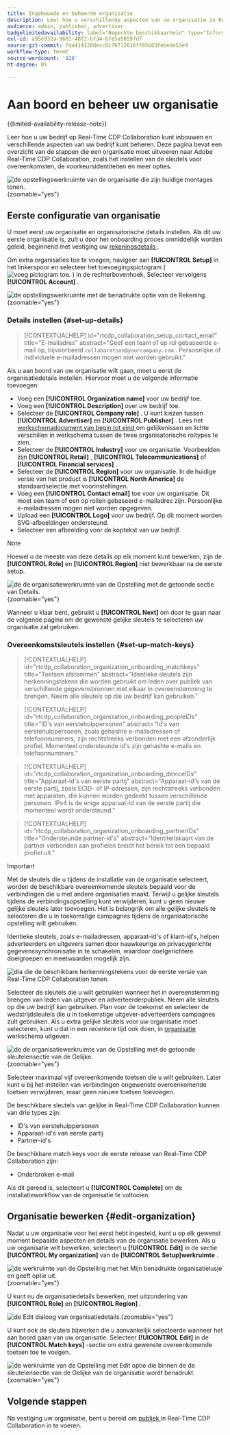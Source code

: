 ```yaml
---
title: Ingebouwde en beheerde organisatie
description: Leer hoe u verschillende aspecten van uw organisatie in Real-Time CDP Collaboration kunt opnemen en beheren
audience: admin, publisher, advertiser
badgelimitedavailability: label="Beperkte beschikbaarheid" type="Informative" url="https://helpx.adobe.com/legal/product-descriptions/real-time-customer-data-platform-collaboration.html newtab=true"
exl-id: a95e932a-9681-48f2-bf34-6fe5a50597d7
source-git-commit: fda414120decc0c76712616ff85b83febede53e9
workflow-type: tm+mt
source-wordcount: '828'
ht-degree: 0%

---
```


# Aan boord en beheer uw organisatie

{{limited-availability-release-note}}

Leer hoe u uw bedrijf op Real-Time CDP Collaboration kunt inbouwen en verschillende aspecten van uw bedrijf kunt beheren. Deze pagina bevat een overzicht van de stappen die een organisatie moet uitvoeren naar Adobe Real-Time CDP Collaboration, zoals het instellen van de sleutels voor overeenkomsten, de voorkeursidentiteiten en meer opties.

![ de opstellingswerkruimte van de organisatie die zijn huidige montages tonen.](/help/assets/setup/manage-organization/my-organization.png){zoomable="yes"}

## Eerste configuratie van organisatie

U moet eerst uw organisatie en organisatorische details instellen. Als dit uw eerste organisatie is, zult u door het onboarding proces onmiddellijk worden geleid, beginnend met vestiging uw [ rekeningsdetails ](#set-up-details).

Om extra organisaties toe te voegen, navigeer aan **[!UICONTROL Setup]** in het linkerspoor en selecteer het toevoegingspictogram (![ voeg pictogram toe.](/help/assets/icons/plus.png) ) in de rechterbovenhoek. Selecteer vervolgens **[!UICONTROL Account]** .

![ de opstellingswerkruimte met de benadrukte optie van de Rekening.](/help/assets/setup/manage-organization/add-new-account.png){zoomable="yes"}

### Details instellen {#set-up-details}

>[!CONTEXTUALHELP]
>id="rtcdp_collaboration_setup_contact_email"
>title="E-mailadres"
>abstract="Geef een team of op rol gebaseerde e-mail op, bijvoorbeeld `collaboration@yourcompany.com` . Persoonlijke of individuele e-mailadressen mogen niet worden gebruikt."

Als u aan boord van uw organisatie wilt gaan, moet u eerst de organisatiedetails instellen. Hiervoor moet u de volgende informatie toevoegen:

* Voeg een **[!UICONTROL Organization name]** voor uw bedrijf toe.
* Voeg een **[!UICONTROL Description]** over uw bedrijf toe.
* Selecteer de **[!UICONTROL Company role]** . U kunt kiezen tussen **[!UICONTROL Advertiser]** en **[!UICONTROL Publisher]** . Lees het [ werkschemadocument van begin tot eind ](/help/guide/end-to-end-workflow.md) om gelijkenissen en lichte verschillen in werkschema tussen de twee organisatorische roltypes te zien.
* Selecteer de **[!UICONTROL Industry]** voor uw organisatie. Voorbeelden zijn **[!UICONTROL Retail]** , **[!UICONTROL Telecommunications]** of **[!UICONTROL Financial services]** .
* Selecteer de **[!UICONTROL Region]** voor uw organisatie. In de huidige versie van het product is **[!UICONTROL North America]** de standaardselectie met voorinstellingen.
* Voeg een **[!UICONTROL Contact email]** toe voor uw organisatie. Dit moet een team of een op rollen gebaseerd e-mailadres zijn. Persoonlijke e-mailadressen mogen niet worden opgegeven.
* Upload een **[!UICONTROL Logo]** voor uw bedrijf. Op dit moment worden SVG-afbeeldingen ondersteund.
* Selecteer een afbeelding voor de koptekst van uw bedrijf.

>[!NOTE]
>
>Hoewel u de meeste van deze details op elk moment kunt bewerken, zijn de **[!UICONTROL Role]** en **[!UICONTROL Region]** niet bewerkbaar na de eerste setup.

![ de de organisatiewerkruimte van de Opstelling met de getoonde sectie van Details.](/help/assets/setup/manage-organization/add-organization-details.png){zoomable="yes"}

Wanneer u klaar bent, gebruikt u **[!UICONTROL Next]** om door te gaan naar de volgende pagina om de gewenste gelijke sleutels te selecteren uw organisatie zal gebruiken.

### Overeenkomstsleutels instellen {#set-up-match-keys}

>[!CONTEXTUALHELP]
>id="rtcdp_collaboration_organization_onboarding_matchkeys"
>title="Toetsen afstemmen"
>abstract="Identieke sleutels zijn herkenningstekens die worden gebruikt om leden over publiek van verschillende gegevensbronnen met elkaar in overeenstemming te brengen. Neem alle sleutels op die uw bedrijf kan gebruiken."

>[!CONTEXTUALHELP]
>id="rtcdp_collaboration_organization_onboarding_peopleIDs"
>title="ID&#39;s van eerstehulppersonen"
>abstract="Id&#39;s van eerstehulppersonen, zoals gehashte e-mailadressen of telefoonnummers, zijn rechtstreeks verbonden met een afzonderlijk profiel. Momenteel ondersteunde id&#39;s zijn gehashte e-mails en telefoonnummers."

>[!CONTEXTUALHELP]
>id="rtcdp_collaboration_organization_onboarding_deviceIDs"
>title="Apparaat-id&#39;s van eerste partij"
>abstract="Apparaat-id&#39;s van de eerste partij, zoals ECID- of IP-adressen, zijn rechtstreeks verbonden met apparaten, die kunnen worden gedeeld tussen verschillende personen. IPv4 is de enige apparaat-id van de eerste partij die momenteel wordt ondersteund."

>[!CONTEXTUALHELP]
>id="rtcdp_collaboration_organization_onboarding_partnerIDs"
>title="Ondersteunde partner-id&#39;s"
>abstract="Identiteitskaart van de partner verbonden aan profielen breidt het bereik tot een bepaald profiel uit."

>[!IMPORTANT]
>
>Met de sleutels die u tijdens de installatie van de organisatie selecteert, worden de beschikbare overeenkomende sleutels bepaald voor de verbindingen die u met andere organisaties maakt. Terwijl u gelijke sleutels tijdens de verbindingsopstelling kunt verwijderen, kunt u geen nieuwe gelijke sleutels later toevoegen. Het is belangrijk om alle gelijke sleutels te selecteren die u in toekomstige campagnes tijdens de organisatorische opstelling wilt gebruiken.

Identieke sleutels, zoals e-mailadressen, apparaat-id&#39;s of klant-id&#39;s, helpen adverteerders en uitgevers samen door nauwkeurige en privacygerichte gegevenssynchronisatie in te schakelen, waardoor doelgerichtere doelgroepen en meetwaarden mogelijk zijn.

![ dia die de beschikbare herkenningstekens voor de eerste versie van Real-Time CDP Collaboration tonen.](/help/assets/setup/manage-organization/available-identifiers.png)

Selecteer de sleutels die u wilt gebruiken wanneer het in overeenstemming brengen van leden van uitgever en adverteerderpubliek. Neem alle sleutels op die uw bedrijf kan gebruiken. Plan voor de toekomst en selecteer de wedstrijdsleutels die u in toekomstige uitgever-adverteerders campagnes zult gebruiken. Als u extra gelijke sleutels voor uw organisatie moet selecteren, kunt u dat in een recentere tijd ook doen, in [ organisatie ](#edit-organization) werkschema uitgeven.

![ de de organisatiewerkruimte van de Opstelling met de getoonde sleutelensectie van de Gelijke.](/help/assets/setup/manage-organization/add-organization-match-keys.png){zoomable="yes"}

Selecteer maximaal vijf overeenkomende toetsen die u wilt gebruiken. Later kunt u bij het instellen van verbindingen ongewenste overeenkomende toetsen verwijderen, maar geen nieuwe toetsen toevoegen.

De beschikbare sleutels van gelijke in Real-Time CDP Collaboration kunnen van drie types zijn:

* ID&#39;s van eerstehulppersonen
* Apparaat-id&#39;s van eerste partij
* Partner-id&#39;s

De beschikbare match keys voor de eerste release van Real-Time CDP Collaboration zijn:

* Onderbroken e-mail

Als dit gereed is, selecteert u **[!UICONTROL Complete]** om de installatieworkflow van de organisatie te voltooien.

## Organisatie bewerken {#edit-organization}

Nadat u uw organisatie voor het eerst hebt ingesteld, kunt u op elk gewenst moment bepaalde aspecten en details van de organisatie bewerken. Als u uw organisatie wilt bewerken, selecteert u **[!UICONTROL Edit]** in de sectie **[!UICONTROL My organization]** van de **[!UICONTROL Setup]werkruimte** .

![ de werkruimte van de Opstelling met het Mijn benadrukte organisatielusje en geeft optie uit.](/help/assets/setup/manage-organization/edit-organization.png){zoomable="yes"}

U kunt nu de organisatiedetails bewerken, met uitzondering van **[!UICONTROL Role]** en **[!UICONTROL Region]** .

![ de Edit dialoog van organisatiedetails.](/help/assets/setup/manage-organization/editable-options.png){zoomable="yes"}

U kunt ook de sleutels bijwerken die u aanvankelijk selecteerde wanneer het aan boord gaan van uw organisatie. Selecteer **[!UICONTROL Edit]** in de **[!UICONTROL Match keys]** -sectie om extra gewenste overeenkomende toetsen toe te voegen.

![ de werkruimte van de Opstelling met Edit optie die binnen de de sleutelensectie van de Gelijke van de organisatie wordt benadrukt.](/help/assets/setup/manage-organization/edit-match-keys.png){zoomable="yes"}

## Volgende stappen

Na vestiging uw organisatie, bent u bereid om [ publiek ](/help/guide/setup/onboard-audiences.md) in Real-Time CDP Collaboration in te voeren.
